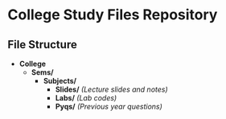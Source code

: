 # **College Study Files Repository**
  
## File Structure

- **College**
    - **Sems/**
        - **Subjects/**
            - **Slides/** *(Lecture slides and notes)*
            - **Labs/** *(Lab codes)*
            - **Pyqs/** *(Previous year questions)*

